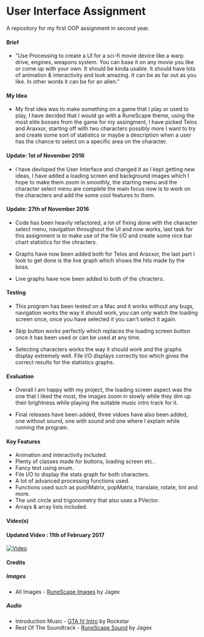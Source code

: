 # User Interface Assignment
A repository for my first OOP assignment in second year.

#### Brief
 - "Use Processing to create a UI for a sci-fi movie device like a warp drive, engines, weapons system. You can base it on any movie you like or come up with your own. It should be kinda usable. It should have lots of animation & interactivity and look amazing. It can be as far out as you like. In other words it can be for an alien."

#### My Idea
- My first idea was to make something on a game that I play or used to play, I have decided that I would go with a RuneScape theme, using the most elite bosses from the game for my assingment, I have picked Telos and Araxxor, starting off with two characters possibly more I want to try and create some sort of statistics or maybe a description when a user has the chance to select on a specific area on the character.

#### Update: 1st of November 2016
- I have devloped the User Interface and changed it as I kept getting new ideas, I have added a loading screen and background images which I hope to make them zoom in smoothly, the starting menu and the character select menu are complete the main focus now is to work on the characters and add the some cool features to them.

#### Update: 27th of November 2016
- Code has been heavily refactored, a lot of fixing done with the character select menu, navigation throughout the UI and now works, last task for this assignment is to make use of the file I/O and create some nice bar chart statistics for the chracters.

- Graphs have now been added both for Telos and Araxxor, the last part I look to get done is the live graph which shows the hits made by the boss.

- Live graphs have now been added to both of the chracters.

#### Testing
- This program has been tested on a Mac and it works without any bugs, navigation works the way it should work, you can only watch the loading screen once, once you have selected it you can't select it again.

- Skip button works perfectly which replaces the loading screen button once it has been used or can be used at any time.

- Selecting characters works the way it should work and the graphs display extremely well. File I/O displays correctly too which gives the correct results for the statistics graphs.

#### Evaluation
- Overall I am happy with my project, the loading screen aspect was the one that I liked the most, the images zoom in slowly while they dim up their brightness while playing the suitable music intro track for it.

- Final releases have been added, three vidoes have also been added, one without sound, one with sound and one where I explain while running the program.

#### Key Features
- Animation and interactivity included.
- Plenty of classes made for buttons, loading screen etc..
- Fancy text using enum. 
- File I/O to display the stats graph for both characters.
- A lot of advanced processing functions used. 
- Functions used such as pushMatrix, popMatrix, translate, rotate, tint and more.
- The unit circle and trigonometry that also uses a PVector.
- Arrays & array lists included.

#### Video(s)

#### Updated Video : 11th of February 2017
[![Video](http://img.youtube.com/vi/1OAnI_wkVhs/0.jpg)](https://youtu.be/fCib5pW75uQ)

#### Credits

##### Images
 - All Images - [RuneScape Images](http://www.runescape.com/) by Jagex

##### Audio
- Introduction Music - [GTA IV Intro](https://www.rockstargames.com/IV/) by Rockstar
- Rest Of The Soundtrack - [RuneScape Sound](https://soundcloud.com/runescapesoundtrack) by Jagex
